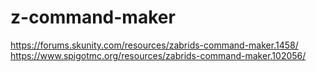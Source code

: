 # z-command-maker

https://forums.skunity.com/resources/zabrids-command-maker.1458/
https://www.spigotmc.org/resources/zabrids-command-maker.102056/
